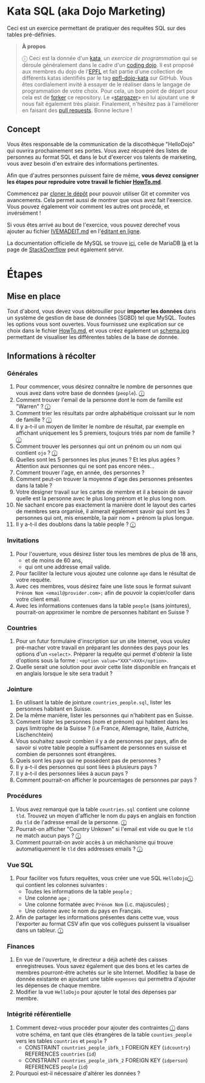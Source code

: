 # Kata SQL (aka Dojo Marketing)

Ceci est un exercice permettant de pratiquer des requêtes SQL sur des
tables pré-définies.

> **À propos**
>
> ⓘ Ceci est la donnée d'un [kata], un _exercice de programmation_ qui se
> déroule généralement dans le cadre d'un [coding dojo]. Il est proposé aux
> membres du dojo de l'[EPFL] et fait partie d'une collection de différents
> katas identifiés par le tag [epfl-dojo-kata] sur GitHub. Vous êtes
> cordialement invité à essayer de le réaliser dans le langage de programmation
> de votre choix. Pour cela, un bon point de départ pour cela est de [forker] ce
> repository. Le «[stargazer]» en lui ajoutant une **☆** nous fait également
> très plaisir. Finalement, n'hésitez pas à l'améliorer en faisant des
> [pull requests]. Bonne lecture !

[kata]: https://fr.wikipedia.org/wiki/Coding_dojo#Kata
[coding dojo]: https://fr.wikipedia.org/wiki/Coding_dojo
[EPFL]: https://www,epfl.ch
[epfl-dojo-kata]: https://github.com/topics/epfl-dojo-kata
[forker]: https://docs.github.com/en/get-started/quickstart/fork-a-repo#forking-a-repository
[stargazer]: https://docs.github.com/en/get-started/exploring-projects-on-github/saving-repositories-with-stars
[pull requests]: https://docs.github.com/en/github/collaborating-with-pull-requests/proposing-changes-to-your-work-with-pull-requests/creating-a-pull-request#creating-the-pull-request


## Concept

Vous êtes responsable de la communication de la discothèque "HelloDojo" qui
ouvrira prochainement ses portes. Vous avez récupéré des listes de personnes au
format SQL et dans le but d'exercer vos talents de marketing, vous avez besoin
d'en extraire des informations pertinentes.

Afin que d'autres personnes puissent faire de même, __vous devez consigner les
étapes pour reproduire votre travail le fichier [HowTo.md](HowTo.md)__.

Commencez par [cloner le dépôt](https://github.com/ponsfrilus/kata-sql/fork) 
pour pouvoir utiliser Git et commiter vos avancements. Cela permet aussi de 
montrer que vous avez fait l'exercice. Vous pouvez également voir comment les
autres ont procédé, et invérsément !

Si vous êtes arrivé au bout de l'exercice, vous pouvez derechef vous
ajouter au fichier [IVEMADEIT.md](IVEMADEIT.md) en l'[éditant en
ligne](https://github.com/ponsfrilus/kata-sql/edit/master/IVEMADEIT.md).

La documentation officielle de MySQL se trouve
[ici](https://dev.mysql.com/doc/refman/8.0/en/), celle de
MariaDB [là](https://mariadb.com/docs/server/sql/) et la page de
[StackOverflow](https://stackoverflow.com/tags/mysql/info) peut également
sérvir.


# Étapes

## Mise en place

Tout d'abord, vous devez vous débrouiller pour __importer les données__ dans un
système de gestion de base de données (SGBD) tel que MySQL. Toutes les options
vous sont ouvertes. Vous fournissez une explication sur ce choix dans le fichier
[HowTo.md](HowTo.md), et vous créez également un [schema.jpg](schema.png) 
permettant de visualiser les différentes tables de la base de donnée.


## Informations à récolter

### Générales
1. Pour commencer, vous désirez connaître le nombre de personnes que vous avez
   dans votre base de données (`people`).
   [ⓘ](https://dev.mysql.com/doc/refman/8.0/en/select.html "SELECT")
1. Comment trouver l'email de la personne dont le nom de famille est "Warren" ?
   [ⓘ](https://dev.mysql.com/doc/refman/8.0/en/select.html "WHERE")
1. Comment trier les résultats par ordre alphabétique croissant sur le nom de
   famille ?
   [ⓘ](https://dev.mysql.com/doc/refman/8.0/en/select.html "ORDER BY")
1. Il y a-t-il un moyen de limiter le nombre de résultat, par exemple en
   affichant uniquement les 5 premiers, toujours triés par nom de famille ?
   [ⓘ](https://dev.mysql.com/doc/refman/8.0/en/select.html "LIMIT")
1. Comment trouver les personnes qui ont un prénom ou un nom qui contient
   `ojo` ?
   [ⓘ](https://dev.mysql.com/doc/refman/8.0/en/string-comparison-functions.html#operator_like "LIKE")
1. Quelles sont les 5 personnes les plus jeunes ? Et les plus agées ?
   Attention aux personnes qui ne sont pas encore nées...
1. Comment trouver l'age, en année, des personnes ?
1. Comment peut-on trouver la moyenne d'age des personnes présentes dans la
   table ?
1. Votre designer travail sur les cartes de membre et il a besoin de savoir
   quelle est la personne avec le plus long prénom et le plus long nom.
1. Ne sachant encore pas exactement la manière dont le layout des cartes de
   membres sera organisé, il aimerait également savoir qui sont les 3 personnes
   qui ont, mis ensemble, la pair nom + prénom la plus longue.
1. Il y a-t-il des doublons dans la table people ?
   [ⓘ](https://dev.mysql.com/doc/refman/8.0/en/select.html "DISTINCT")

### Invitations
1. Pour l'ouverture, vous désirez lister tous les membres de plus de 18 ans,
    * et de moins de 60 ans,
    * qui ont une addresse email valide.
1. Pour faciliter la lecture vous ajoutez une colonne `age` dans le résultat
   de votre requête.
1. Avec ces membres, vous désirez faire une liste sous le format suivant
   `Prénom Nom <email@provider.com>;` afin de pouvoir la copier/coller dans
   votre client email.
1. Avec les informations contenues dans la table `people` (sans jointures),
   pourrait-on approximer le nombre de personnes habitant en Suisse ?

### Countries
1. Pour un futur formulaire d'inscription sur un site Internet, vous voulez
   pré-macher votre travail en préparant les données des pays pour les options
   d'un `<select>`. Préparer la requête qui permet d'obtenir la liste d'options
   sous la forme : `<option value="XXX">XXX</option>`.
1. Quelle serait une solution pour avoir cette liste disponible en français et
   en anglais lorsque le site sera traduit ?

### Jointure
1. En utilisant la table de jointure `countries_people.sql`, lister les
   personnes habitant en Suisse.
1. De la même manière, lister les personnes qui n'habitent pas en Suisse.
1. Comment lister les personnes (nom et prénom) qui habitent dans les pays
   limitrophe de la Suisse ? (i.e France, Allemagne, Italie, Autriche, Lischenchtein)
1. Vous souhaitez savoir combien il y a de personnes par pays, afin de savoir si
   votre table people a suffisament de personnes en suisse et combien de
   personnes sont étrangères.
1. Quels sont les pays qui ne possèdent pas de personnes ?
1. Il y a-t-il des personnes qui sont liées à plusieurs pays ?
1. Il y a-t-il des personnes liées à aucun pays ?
1. Comment pourrait-on afficher le pourcentages de personnes par pays ?

### Procédures
1. Vous avez remarqué que la table `countries.sql` contient une colonne `tld`.
   Trouvez un moyen d'afficher le nom du pays en anglais en fonction du `tld` de
   l'adresse email de la personne. [ⓘ](# "Pattern Matching ou Regular Expressions")
1. Pourrait-on afficher "Country Unkown" si l'email est vide ou que le `tld` ne
   match aucun pays ? [ⓘ](https://dev.mysql.com/doc/refman/5.7/en/flow-control-functions.html#function_ifnull "IFNULL")
1. Comment pourrait-on avoir accès à un méchanisme qui trouve automatiquement le
   `tld` des addresses emails ? [ⓘ](https://dev.mysql.com/doc/refman/5.7/en/create-procedure.html "FUNCTION")

### Vue SQL
1. Pour faciliter vos futurs requêtes, vous créer une vue SQL `HelloDojo`[ⓘ](https://dev.mysql.com/doc/refman/8.0/en/create-view.html "CREATE VIEW") qui
   contient les colonnes suivantes :
    * Toutes les informations de la table `people` ;
    * Une colonne `age` ;
    * Une colonne formatée avec `Prénom Nom` (i.c. majuscules) ;
    * Une colonne avec le nom du pays en Français.
1. Afin de partager les informations présentes dans cette vue, vous l'exporter
   au format CSV afin que vos collègues puissent la visualiser dans un tableur. [ⓘ](https://stackoverflow.com/questions/356578/how-can-i-output-mysql-query-results-in-csv-format "CSV & MySQL")

### Finances
1. En vue de l'ouverture, le directeur a déjà acheté des caisses enregistreuses.
   Vous savez également que des bons et les cartes de membres pourront-être
   achetés sur le site Internet. Modifiez la base de donnée existante en
   ajoutant une table `expenses` qui permettra d'ajouter les dépenses de chaque
   membre.
1. Modifier la vue `HelloDojo` pour ajouter le total des dépenses par membre.

### Intégrité référentielle
1. Comment devez-vous procéder pour ajouter des contraintes [ⓘ](https://dev.mysql.com/doc/refman/5.6/en/create-table-foreign-keys.html "CONSTRAINT") dans votre schéma,
   en tant que clés étrangères de la table `counties_people` vers les tables
   `countries` et  `people` ?
   * CONSTRAINT `countries_people_ibfk_1` FOREIGN KEY (`idcountry`) REFERENCES `countries` (`id`)
   * CONSTRAINT `countries_people_ibfk_2` FOREIGN KEY (`idperson`) REFERENCES `people` (`id`)
1. Pourquoi est-il nécessaire d'altérer les données ?
